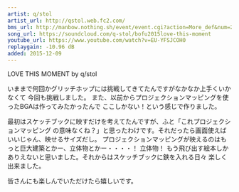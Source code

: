 ```yaml
---
artist: q/stol
artist_url: http://qstol.web.fc2.com/
bms_url: http://manbow.nothing.sh/event/event.cgi?action=More_def&num=202&event=104
song_url: https://soundcloud.com/q-stol/bofu2015love-this-moment
youtube_url: https://www.youtube.com/watch?v=EU-YFSJCOH0
replaygain: -10.96 dB
added: 2015-12-09
---
```


LOVE THIS MOMENT by q/stol

いままで何回かグリッチホップには挑戦してきてたんですがなかなか上手くいかなくて
今回も挑戦しました。
また、以前からプロジェクションマッピングを使ったBGAは作ってみたかったんで
ここしかない！という感じで作りました。

最初はスケッチブックに映すだけを考えてたんですが、ふと「これプロジェクションマッピング
の意味なくね？」と思ったわけです。それだったら画面使えばいいじゃん、映せるサイズだし。
プロジェクションマッピングが映えるのはもっと巨大建築とかー、立体物とかー・・・・！
立体物！
もう飛び出す絵本しかありえないと思いました。それからはスケッチブックに鋏を入れる日々
楽しく出来ました。

皆さんにも楽しんでいただけたら嬉しいです。
